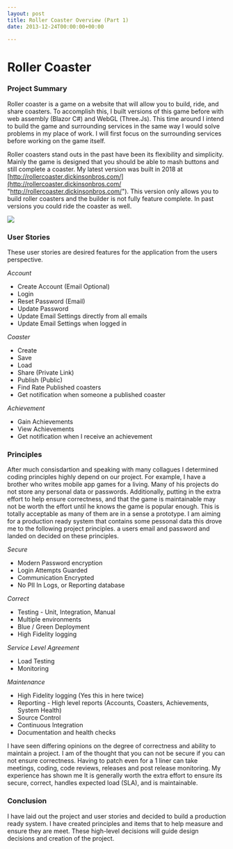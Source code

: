 ```yaml
---
layout: post
title: Roller Coaster Overview (Part 1)
date: 2013-12-24T00:00:00+00:00

---
```

# Roller Coaster

### Project Summary

Roller coaster is a game on a website that will allow you to build, ride, and share coasters. To accomplish this, I built versions of this game before with web assembly (Blazor C#) and WebGL (Three.Js). This time around I intend to build the game and surrounding services in the same way I would solve problems in my place of work. I will first focus on the surrounding services before working on the game itself.

Roller coasters stand outs in the past have been its flexibility and simplicity. Mainly the game is designed that you should be able to mash buttons and still complete a coaster. My latest version was built in 2018 at [http://rollercoaster.dickinsonbros.com/](http://rollercoaster.dickinsonbros.com/ "http://rollercoaster.dickinsonbros.com/"). This version only allows you to build roller coasters and the builder is not fully feature complete. In past versions you could ride the coaster as well.

![](/uploads/Tracks.PNG)

### User Stories

These user stories are desired features for the application from the users perspective.

_Account_

* Create Account (Email Optional)
* Login
* Reset Password (Email)
* Update Password
* Update Email Settings directly from all emails
* Update Email Settings when logged in

_Coaster_

* Create
* Save
* Load
* Share (Private Link)
* Publish (Public)
* Find Rate Published coasters
* Get notification when someone a published coaster

_Achievement_

* Gain Achievements
* View Achievements
* Get notification when I receive an achievement

### Principles

After much consisdartion and speaking with many collagues I determined coding principles highly depend on our project. For example, I have a brother who writes mobile app games for a living. Many of his projects do not store any personal data or passwords. Additionally, putting in the extra effort to help ensure correctness, and that the game is maintainable may not be worth the effort until he knows the game is popular enough. This is totally acceptable as many of them are in a sense a prototype. I am aiming for a production ready system that contains some pessonal data this drove me to the following project principles. a users email and password and landed on decided on these principles.

_Secure_

* Modern Password encryption
* Login Attempts Guarded
* Communication Encrypted
* No PII In Logs, or Reporting database

_Correct_

* Testing - Unit, Integration, Manual
* Multiple environments
* Blue / Green Deployment
* High Fidelity logging

_Service Level Agreement_

* Load Testing
* Monitoring

_Maintenance_

* High Fidelity logging (Yes this in here twice)
* Reporting - High level reports (Accounts, Coasters, Achievements, System Health)
* Source Control
* Continuous Integration
* Documentation and health checks

I have seen differing opinions on the degree of correctness and ability to maintain a project. I am of the thought that you can not be secure if you can not ensure correctness. Having to patch even for a 1 liner can take meetings, coding, code reviews, releases and post release monitoring. My experience has shown me It is generally worth the extra effort to ensure its secure, correct, handles expected load (SLA), and is maintainable. 

### Conclusion

I have laid out the project and user stories and decided to build a production ready system. I have created principles and items that to help measure and ensure they are meet. These high-level decisions will guide design decisions and creation of the project.
